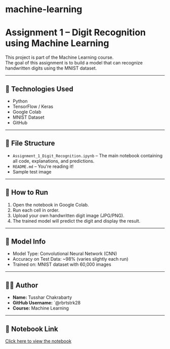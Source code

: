 # machine-learning
# Assignment 1 – Digit Recognition using Machine Learning

This project is part of the Machine Learning course.  
The goal of this assignment is to build a model that can recognize handwritten digits using the MNIST dataset.

---

## 🔧 Technologies Used

- Python
- TensorFlow / Keras
- Google Colab
- MNIST Dataset
- GitHub

---

## 📁 File Structure

- `Assignment_1_Digit_Recognition.ipynb` – The main notebook containing all code, explanations, and predictions.
- `README.md` – You're reading it!
- Sample test image 

---

## 🚀 How to Run

1. Open the notebook in Google Colab.
2. Run each cell in order.
3. Upload your own handwritten digit image (JPG/PNG).
4. The trained model will predict the digit and display the result.

---

## 🎯 Model Info

- Model Type: Convolutional Neural Network (CNN)
- Accuracy on Test Data: ~98% (varies slightly each run)
- Trained on: MNIST dataset with 60,000 images

---

## 🙋‍♂️ Author

- **Name:** Tusshar Chakrabarty  
- **GitHub Username:** `@rbrtstrk28  
- **Course:** Machine Learning  

---

## 🔗 Notebook Link

[Click here to view the notebook](https://github.com/rbrtstrk28/machine-learning/blob/main/Assignment_1_Digit_recognition.ipynb)
